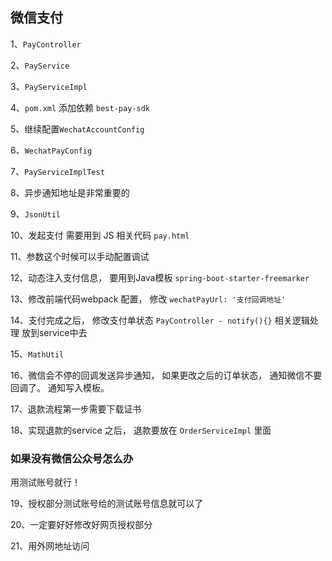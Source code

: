 ## 微信支付

1、`PayController`

2、`PayService`

3、`PayServiceImpl`

4、`pom.xml` 添加依赖 `best-pay-sdk`

5、继续配置`WechatAccountConfig`

6、`WechatPayConfig`

7、`PayServiceImplTest`

8、异步通知地址是非常重要的

9、`JsonUtil`

10、发起支付 需要用到 JS 相关代码 `pay.html`

11、参数这个时候可以手动配置调试

12、动态注入支付信息， 要用到Java模板 `spring-boot-starter-freemarker`

13、修改前端代码webpack 配置， 修改 `wechatPayUrl: '支付回调地址'`

14、支付完成之后， 修改支付单状态 `PayController - notify(){}` 相关逻辑处理 放到service中去

15、`MathUtil`

16、微信会不停的回调发送异步通知， 如果更改之后的订单状态， 通知微信不要回调了。 通知写入模板。

17、退款流程第一步需要下载证书

18、实现退款的service 之后， 退款要放在 `OrderServiceImpl` 里面

### 如果没有微信公众号怎么办
用测试账号就行！

19、授权部分测试账号给的测试账号信息就可以了

20、一定要好好修改好网页授权部分

21、用外网地址访问




